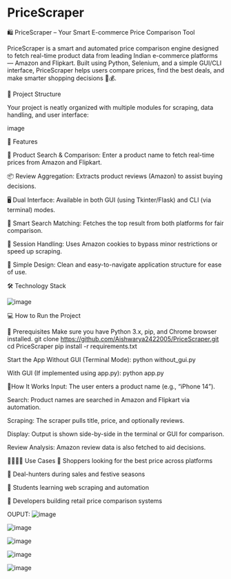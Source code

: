 # PriceScraper
🛍️ PriceScraper – Your Smart E-commerce Price Comparison Tool

PriceScraper is a smart and automated price comparison engine designed to fetch real-time product data from leading Indian e-commerce platforms — Amazon and Flipkart. Built using Python, Selenium, and a simple GUI/CLI interface, PriceScraper helps users compare prices, find the best deals, and make smarter shopping decisions 🧠💰.

📂 Project Structure

Your project is neatly organized with multiple modules for scraping, data handling, and user interface:

image

🚀 Features

🔎 Product Search & Comparison: Enter a product name to fetch real-time prices from Amazon and Flipkart.

📦 Review Aggregation: Extracts product reviews (Amazon) to assist buying decisions.

🖥️ Dual Interface: Available in both GUI (using Tkinter/Flask) and CLI (via terminal) modes.

🧠 Smart Search Matching: Fetches the top result from both platforms for fair comparison.

📁 Session Handling: Uses Amazon cookies to bypass minor restrictions or speed up scraping.

💬 Simple Design: Clean and easy-to-navigate application structure for ease of use.

🛠️ Technology Stack

![image](https://github.com/user-attachments/assets/f21972d8-2fdc-423b-a2c6-8c353aace12a)



💻 How to Run the Project

🔧 Prerequisites Make sure you have Python 3.x, pip, and Chrome browser installed. git clone https://github.com/Aishwarya2422005/PriceScraper.git cd PriceScraper pip install -r requirements.txt

Start the App Without GUI (Terminal Mode): python without_gui.py

With GUI (If implemented using app.py): python app.py

🤖How It Works Input: The user enters a product name (e.g., “iPhone 14”).

Search: Product names are searched in Amazon and Flipkart via automation.

Scraping: The scraper pulls title, price, and optionally reviews.

Display: Output is shown side-by-side in the terminal or GUI for comparison.

Review Analysis: Amazon review data is also fetched to aid decisions.

👨‍👩‍👧‍👦 Use Cases 📌 Shoppers looking for the best price across platforms

📌 Deal-hunters during sales and festive seasons

📌 Students learning web scraping and automation

📌 Developers building retail price comparison systems

OUPUT:
![image](https://github.com/user-attachments/assets/774bf1b0-6a6a-4da0-ab1b-1c86adf94c05)

![image](https://github.com/user-attachments/assets/ec2acfd9-db6e-4e3f-8625-dad00181fbad)

![image](https://github.com/user-attachments/assets/6094841f-426c-471d-926b-1ab893d960dc)

![image](https://github.com/user-attachments/assets/3ed0efa5-6662-4178-a1e7-50f17259fa14)

![image](https://github.com/user-attachments/assets/faf0ebf1-fccd-4191-9146-9314d4deaeea)






